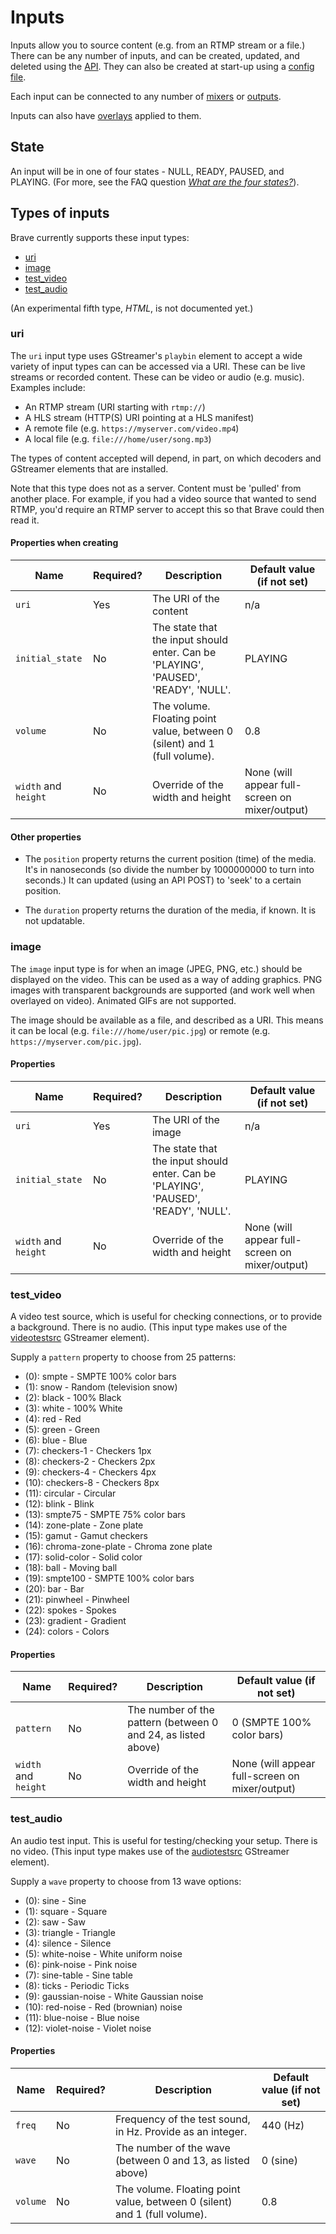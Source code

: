 # Inputs
Inputs allow you to source content (e.g. from an RTMP stream or a file.) There can be any number of inputs, and can be created, updated, and deleted using the [API](api.md). They can also be created at start-up using a [config file](config_file.md).

Each input can be connected to any number of [mixers](mixers.md) or [outputs](outputs.md).

Inputs can also have [overlays](overlays.md) applied to them.

## State
An input will be in one of four states - NULL, READY, PAUSED, and PLAYING. (For more, see the FAQ question [_What are the four states?_](faq.md#what-are-the-four-states)).

## Types of inputs
Brave currently supports these input types:

- [uri](#uri)
- [image](#image)
- [test_video](#test_video)
- [test_audio](#test_audio)

(An experimental fifth type, _HTML_, is not documented yet.)

### uri
The `uri` input type uses GStreamer's `playbin` element to accept a wide variety of input types can can be accessed via a URI. These can be live streams or recorded content. These can be video or audio (e.g. music). Examples include:

* An RTMP stream (URI starting with `rtmp://`)
* A HLS stream (HTTP(S) URI pointing at a HLS manifest)
* A remote file (e.g. `https://myserver.com/video.mp4`)
* A local file (e.g. `file:///home/user/song.mp3`)

The types of content accepted will depend, in part, on which decoders and GStreamer elements that are installed.

Note that this type does not as a server. Content must be 'pulled' from another place. For example, if you had a video source that wanted to send RTMP, you'd require an RTMP server to accept this so that Brave could then read it.


#### Properties when creating
| Name | Required? | Description | Default value (if not set) |
| ---- | --------- | ----------- | -------------------------- |
| `uri` | Yes | The URI of the content | n/a |
| `initial_state` | No | The state that the input should enter. Can be 'PLAYING', 'PAUSED', 'READY', 'NULL'. | PLAYING |
| `volume` | No | The volume. Floating point value, between 0 (silent) and 1 (full volume). | 0.8 |
| `width` and `height` | No | Override of the width and height | None (will appear full-screen on mixer/output) |

#### Other properties
* The `position` property returns the current position (time) of the media. It's in nanoseconds (so divide the number by 1000000000 to turn into seconds.) It can updated (using an API POST) to 'seek' to a certain position.

* The `duration` property returns the duration of the media, if known. It is not updatable.


### image
The `image` input type is for when an image (JPEG, PNG, etc.) should be displayed on the video. This can be used as a way of adding graphics. PNG images with transparent backgrounds are supported (and work well when overlayed on video). Animated GIFs are not supported.

The image should be available as a file, and described as a URI. This means it can be local (e.g. `file:///home/user/pic.jpg`) or remote (e.g. `https://myserver.com/pic.jpg`).

#### Properties
| Name | Required? | Description | Default value (if not set) |
| ---- | --------- | ----------- | -------------------------- |
| `uri` | Yes | The URI of the image | n/a |
| `initial_state` | No | The state that the input should enter. Can be 'PLAYING', 'PAUSED', 'READY', 'NULL'. | PLAYING |
| `width` and `height` | No | Override of the width and height | None (will appear full-screen on mixer/output) |

### test_video
A video test source, which is useful for checking connections, or to provide a background. There is no audio.
(This input type makes use of the [videotestsrc](https://gstreamer.freedesktop.org/data/doc/gstreamer/head/gst-plugins-base-plugins/html/gst-plugins-base-plugins-videotestsrc.html) GStreamer element).


Supply a `pattern` property to choose from 25 patterns:

- (0): smpte            - SMPTE 100% color bars
- (1): snow             - Random (television snow)
- (2): black            - 100% Black
- (3): white            - 100% White
- (4): red              - Red
- (5): green            - Green
- (6): blue             - Blue
- (7): checkers-1       - Checkers 1px
- (8): checkers-2       - Checkers 2px
- (9): checkers-4       - Checkers 4px
- (10): checkers-8       - Checkers 8px
- (11): circular         - Circular
- (12): blink            - Blink
- (13): smpte75          - SMPTE 75% color bars
- (14): zone-plate       - Zone plate
- (15): gamut            - Gamut checkers
- (16): chroma-zone-plate - Chroma zone plate
- (17): solid-color      - Solid color
- (18): ball             - Moving ball
- (19): smpte100         - SMPTE 100% color bars
- (20): bar              - Bar
- (21): pinwheel         - Pinwheel
- (22): spokes           - Spokes
- (23): gradient         - Gradient
- (24): colors           - Colors

#### Properties
| Name | Required? | Description | Default value (if not set) |
| ---- | --------- | ----------- | -------------------------- |
| `pattern` | No | The number of the pattern (between 0 and 24, as listed above) | 0 (SMPTE 100% color bars) |
| `width` and `height` | No | Override of the width and height | None (will appear full-screen on mixer/output) |

### test_audio
An audio test input. This is useful for testing/checking your setup. There is no video.
(This input type makes use of the [audiotestsrc](https://gstreamer.freedesktop.org/data/doc/gstreamer/head/gst-plugins-base-plugins/html/gst-plugins-base-plugins-audiotestsrc.html) GStreamer element).

Supply a `wave` property to choose from 13 wave options:

- (0): sine             - Sine
- (1): square           - Square
- (2): saw              - Saw
- (3): triangle         - Triangle
- (4): silence          - Silence
- (5): white-noise      - White uniform noise
- (6): pink-noise       - Pink noise
- (7): sine-table       - Sine table
- (8): ticks            - Periodic Ticks
- (9): gaussian-noise   - White Gaussian noise
- (10): red-noise        - Red (brownian) noise
- (11): blue-noise       - Blue noise
- (12): violet-noise     - Violet noise

#### Properties
| Name | Required? | Description | Default value (if not set) |
| ---- | --------- | ----------- | -------------------------- |
| `freq` | No | Frequency of the test sound, in Hz. Provide as an integer. | 440 (Hz) |
| `wave` | No | The number of the wave (between 0 and 13, as listed above) | 0 (sine) |
| `volume` | No | The volume. Floating point value, between 0 (silent) and 1 (full volume). | 0.8 |

